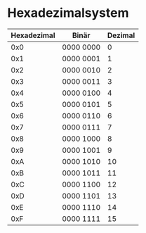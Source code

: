 # Hexadezimalsystem

| Hexadezimal | Binär               | Dezimal |
|------------|--------------------|---------|
| 0x0       | 0000 0000          | 0       |
| 0x1       | 0000 0001          | 1       |
| 0x2       | 0000 0010          | 2       |
| 0x3       | 0000 0011          | 3       |
| 0x4       | 0000 0100          | 4       |
| 0x5       | 0000 0101          | 5       |
| 0x6       | 0000 0110          | 6       |
| 0x7       | 0000 0111          | 7       |
| 0x8       | 0000 1000          | 8       |
| 0x9       | 0000 1001          | 9       |
| 0xA       | 0000 1010          | 10      |
| 0xB       | 0000 1011          | 11      |
| 0xC       | 0000 1100          | 12      |
| 0xD       | 0000 1101          | 13      |
| 0xE       | 0000 1110          | 14      |
| 0xF       | 0000 1111          | 15      |
